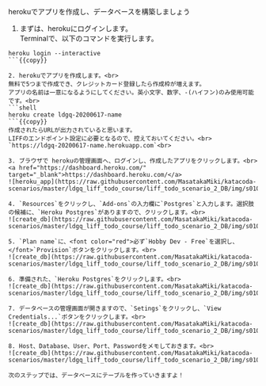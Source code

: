 herokuでアプリを作成し、データベースを構築しましょう

1. まずは、herokuにログインします。<br>
Terminalで、以下のコマンドを実行します。<br>
```shell
heroku login --interactive
```{{copy}}

2. herokuでアプリを作成します。<br>
無料で5つまで作成でき、クレジットカード登録したら作成枠が増えます。
アプリの名前は一意になるようにしてください。英小文字、数字、-(ハイフン)のみ使用可能です。<br>
```shell
heroku create ldgq-20200617-name
```{{copy}}
作成されたらURLが出力されていると思います。
LIFFのエンドポイント設定に必要となるので、控えておいてください。<br>
`https://ldgq-20200617-name.herokuapp.com`<br>

3. ブラウザで herokuの管理画面へ、ログインし、作成したアプリをクリックします。<br>
<a href="https://dashboard.heroku.com/" target="_blank">https://dashboard.heroku.com/</a>
![heroku_app](https://raw.githubusercontent.com/MasatakaMiki/katacoda-scenarios/master/ldgq_liff_todo_course/liff_todo_scenario_2_DB/img/s0101_heroku_app.jpg)

4. `Resources`をクリックし、`Add-ons`の入力欄に`Postgres`と入力します。選択肢の候補に、`Heroku Postgres`がありますので、クリックします。<br>
![create_db](https://raw.githubusercontent.com/MasatakaMiki/katacoda-scenarios/master/ldgq_liff_todo_course/liff_todo_scenario_2_DB/img/s0102_create_db.jpg)

5. `Plan name`に、<font color="red">必ず`Hobby Dev - Free`を選択し、</font>`Provision`ボタンをクリックします。<br>
![create_db](https://raw.githubusercontent.com/MasatakaMiki/katacoda-scenarios/master/ldgq_liff_todo_course/liff_todo_scenario_2_DB/img/s0103_create_db.jpg)

6. 準備された、`Heroku Postgres`をクリックします。<br>
![create_db](https://raw.githubusercontent.com/MasatakaMiki/katacoda-scenarios/master/ldgq_liff_todo_course/liff_todo_scenario_2_DB/img/s0104_create_db.jpg)

7. データベースの管理画面が開きますので、`Setings`をクリックし、`View Credentials...`ボタンをクリックします。<br>
![create_db](https://raw.githubusercontent.com/MasatakaMiki/katacoda-scenarios/master/ldgq_liff_todo_course/liff_todo_scenario_2_DB/img/s0105_create_db.jpg)

8. Host、Database、User、Port、Passwordをメモしておきます。<br>
![create_db](https://raw.githubusercontent.com/MasatakaMiki/katacoda-scenarios/master/ldgq_liff_todo_course/liff_todo_scenario_2_DB/img/s0106_create_db.jpg)

次のステップでは、データベースにテーブルを作っていきますよ！
